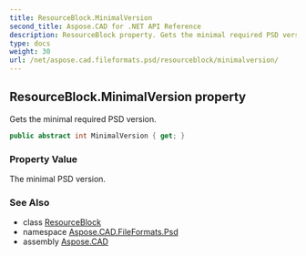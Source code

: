 ```yaml
---
title: ResourceBlock.MinimalVersion
second_title: Aspose.CAD for .NET API Reference
description: ResourceBlock property. Gets the minimal required PSD version
type: docs
weight: 30
url: /net/aspose.cad.fileformats.psd/resourceblock/minimalversion/
---
```

## ResourceBlock.MinimalVersion property

Gets the minimal required PSD version.

```csharp
public abstract int MinimalVersion { get; }
```

### Property Value

The minimal PSD version.

### See Also

* class [ResourceBlock](../)
* namespace [Aspose.CAD.FileFormats.Psd](../../resourceblock/)
* assembly [Aspose.CAD](../../../)


